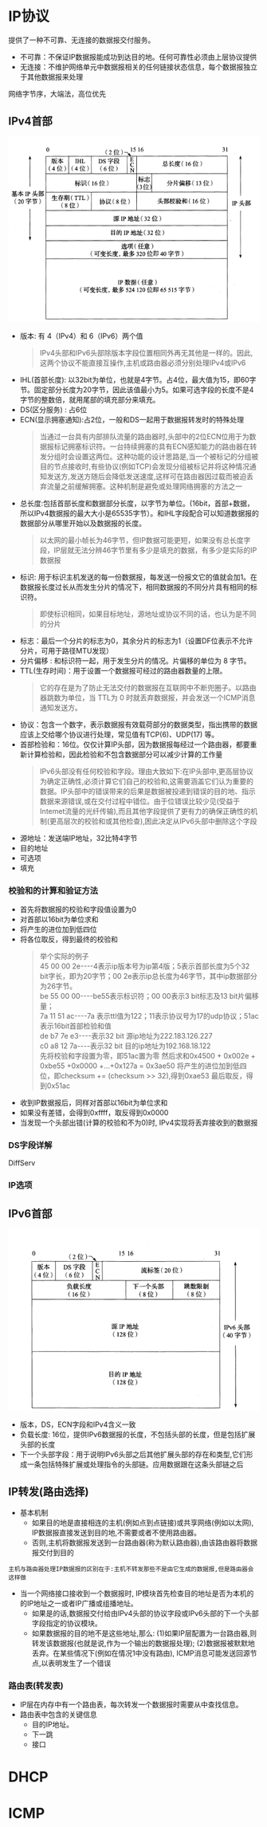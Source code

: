 
# IP协议

提供了一种不可靠、无连接的数据报交付服务。

* 不可靠：不保证IP数据报能成功到达目的地。任何可靠性必须由上层协议提供
* 无连接：不维护网络单元中数据报相关的任何链接状态信息，每个数据报独立于其他数据报来处理

网络字节序，大端法，高位优先

## IPv4首部

![IPv4首部](../pic/IP首部.png)

* 版本: 有 4（IPv4）和 6（IPv6）两个值
    >IPv4头部和IPv6头部除版本字段位置相同外再无其他是一样的。因此,这两个协议不能直接互操作,主机或路由器必须分别处理IPv4或IPv6
* IHL(首部长度): 以32bit为单位，也就是4字节。占4位，最大值为15，即60字节。固定部分长度为20字节，因此该值最小为5。如果可选字段的长度不是4字节的整数倍，就用尾部的填充部分来填充。
* DS(区分服务) : 占6位
* ECN(显示拥塞通知):占2位，一般和DS一起用于数据报转发时的特殊处理
    >当通过一台具有内部排队流量的路由器时,头部中的2位ECN位用于为数据报标记拥塞标识符。一台持续拥塞的具有ECN感知能力的路由器在转发分组时会设置这两位。这种功能的设计思路是,当一个被标记的分组被目的节点接收时,有些协议(例如TCP)会发现分组被标记并将这种情况通知发送方,发送方随后会降低发送速度,这样可在路由器因过载而被迫丢弃流量之前缓解拥塞。这种机制是避免或处理网络拥塞的方法之一
* 总长度:包括首部长度和数据部分长度，以字节为单位。(16bit，首部+数据，所以IPv4数据报的最大大小是65535字节）。和IHL字段配合可以知道数据报的数据部分从哪里开始以及数据报的长度。
    >以太网的最小帧长为46字节，但IP数据可能更短，如果没有总长度字段，IP层就无法分辨46字节里有多少是填充的数据，有多少是实际的IP数据报
* 标识: 用于标识主机发送的每一份数据报，每发送一份报文它的值就会加1。在数据报长度过长从而发生分片的情况下，相同数据报的不同分片具有相同的标识符。
    > 即使标识相同，如果目标地址，源地址或协议不同的话，也认为是不同的分片
* 标志：最后一个分片的标志为0，其余分片的标志为1（设置DF位表示不允许分片，可用于路径MTU发现）
* 分片偏移 : 和标识符一起，用于发生分片的情况。片偏移的单位为 8 字节。
* TTL(生存时间)：用于设置一个数据报可经过的路由器数量的上限。
    >它的存在是为了防止无法交付的数据报在互联网中不断兜圈子。以路由器跳数为单位，当 TTL为 0 时就丢弃数据报，并会发送一个ICMP消息通知发送方。
* 协议：包含一个数字，表示数据报有效载荷部分的数据类型，指出携带的数据应该上交给哪个协议进行处理，常见值有TCP(6)、UDP(17) 等。
* 首部检验和：16位。仅仅计算IP头部，因为数据报每经过一个路由器，都要重新计算检验和，因此检验和不包含数据部分可以减少计算的工作量
    >IPv6头部没有任何校验和字段。理由大致如下:在IP头部中,更高层协议为确定正确性,必须计算它们自己的校验和,这需要涵盖它们认为重要的数据。IP头部中的错误带来的后果是数据被投递到错误的目的地、指示数据来源错误,或在交付过程中错位。由于位错误比较少见(受益于Intemet流量的光纤传输),而且其他字段提供了更有力的确保正确性的机制(更高层次的校验和或其他检查),困此决定从IPv6头部中删除这个字段
* 源地址：发送端IP地址，32比特4字节
* 目的地址
* 可选项
* 填充

### 校验和的计算和验证方法

* 首先将数据报的校验和字段值设置为0
* 对首部以16bit为单位求和
* 将产生的进位加到低四位
* 将各位取反，得到最终的校验和
    >举个实际的例子  
    >45 00 00 2e----4表示ip版本号为ip第4版；5表示首部长度为5个32 bit字长，即为20字节；00 2e表示ip总长度为46字节，其中ip数据部分为26字节。  
    >be 55 00 00----be55表示标识符；00 00表示3 bit标志及13 bit片偏移量；  
    >7a 11 51 ac----7a 表示ttl值为122；11表示协议号为17的udp协议；51ac表示16bit首部检验和值  
    >de b7 7e e3----表示32 bit 源ip地址为222.183.126.227  
    >c0 a8 12 7a----表示32 bit 目的ip地址为192.168.18.122  
    >先将校验和字段置为零，即51ac置为零
    > 然后求和0x4500 + 0x002e + 0xbe55 +0x0000 +...+0x127a = 0x3ae50
    > 将产生的进位加到低四位，即checksum += (checksum >> 32),得到0xae53
    > 最后取反，得到0x51ac
* 收到IP数据报后，同样对首部以16bit为单位求和
* 如果没有差错，会得到0xffff，取反得到0x0000
* 当发现一个头部出错(计算的校验和不为0)时, IPv4实现将丢弃接收到的数据报

### DS字段详解

DiffServ

### IP选项

## IPv6首部

![IP首部](../pic/IPv6首部.png)

* 版本，DS，ECN字段和IPv4含义一致
* 负载长度: 16位，提供IPv6数据报的长度，不包括头部的长度，但是包括扩展头部的长度
* 下一个头部字段：用于说明IPv6头部之后其他扩展头部的存在和类型,它们形成一条包括特殊扩展或处理指令的头部链。应用数据跟在这条头部链之后

## IP转发(路由选择)

* 基本机制
  * 如果目的地是直接相连的主机(例如点到点链接)或共享网络(例如以太网), IP数据报直接发送到目的地,不需要或者不使用路由器。
  * 否则,主机将数据报发送到一台路由器(称为默认路由器),由该路由器将数据报交付到目的

`主机与路由器处理IP数据报的区别在于:主机不转发那些不是由它生成的数据报,但是路由器会这样做`

* 当一个网络接口接收到一个数据报时, IP模块首先检查目的地址是否为本机的的IP地址之一或者IP广播或组播地址。
  * 如果是的话,数据报交付给由IPv4头部的协议字段或IPv6头部的下一个头部字段指定的协议模块。
  * 如果数据报的目的地不是这些地址,那么: (1)如果IP层配置为一台路由器,则转发该数据报(也就是说,作为一个输出的数据报处理); (2)数据报被默默地丢弃。在某些情况下(例如在情况1中没有路由), ICMP消息可能发送回源节点,以表明发生了一个错误

### 路由表(转发表)

* IP层在内存中有一个路由表，每次转发一个数据报时需要从中查找信息。  
* 路由表中包含的关键信息
  * 目的IP地址。
  * 下一跳
  * 接口


# DHCP


# ICMP